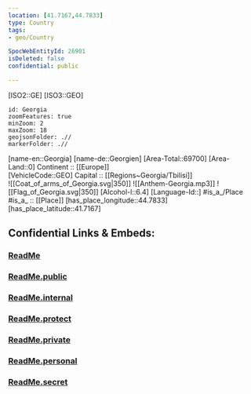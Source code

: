 ```yaml
---
location: [41.7167,44.7833] 
type: Country
tags:
- geo/Country

SpocWebEntityId: 26901
isDeleted: false
confidential: public

---
```

[ISO2::GE] 
[ISO3::GEO] 

```leaflet
id: Georgia
zoomFeatures: true 
minZoom: 2 
maxZoom: 18
geojsonFolder: .//
markerFolder: .//
```

[name-en::Georgia] 
[name-de::Georgien] 
[Area-Total::69700] 
[Area-Land::0] 
Continent :: [[Europe]]  
[VehicleCode::GEO] 
Capital :: [[Regions~Georgia/Tbilisi]]  
![[Coat_of_arms_of_Georgia.svg|350]] 
![[Anthem-Georgia.mp3]] 
![[Flag_of_Georgia.svg|350]] 
[Alcohol-l::6.4] 
[Language-Id::] 
#is_a_/Place  
#is_a_ :: [[Place]] 
[has_place_longitude::44.7833] 
[has_place_latitude::41.7167] 


## Confidential Links & Embeds: 

### [ReadMe](/_Standards/Earth/Continent/Europe/Europe~East/Georgia,Europe/ReadMe.md) 

### [ReadMe.public](/_public/Earth/Continent/Europe/Europe~East/Georgia,Europe/ReadMe.public.md) 

### [ReadMe.internal](/_internal/Earth/Continent/Europe/Europe~East/Georgia,Europe/ReadMe.internal.md) 

### [ReadMe.protect](/_protect/Earth/Continent/Europe/Europe~East/Georgia,Europe/ReadMe.protect.md) 

### [ReadMe.private](/_private/Earth/Continent/Europe/Europe~East/Georgia,Europe/ReadMe.private.md) 

### [ReadMe.personal](/_personal/Earth/Continent/Europe/Europe~East/Georgia,Europe/ReadMe.personal.md) 

### [ReadMe.secret](/_secret/Earth/Continent/Europe/Europe~East/Georgia,Europe/ReadMe.secret.md)

